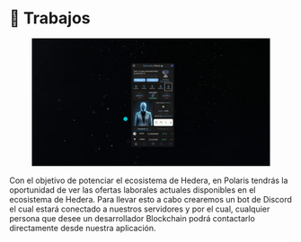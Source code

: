 # 👷 Trabajos

<figure><img src="../../../../../.gitbook/assets/image (1).png" alt=""><figcaption></figcaption></figure>

Con el objetivo de potenciar el ecosistema de Hedera, en Polaris tendrás la oportunidad de ver las ofertas laborales actuales disponibles en el ecosistema de Hedera. Para llevar esto a cabo crearemos un bot de Discord el cual estará conectado a nuestros servidores y por el cual, cualquier persona que desee un desarrollador Blockchain podrá contactarlo directamente desde nuestra aplicación.&#x20;
